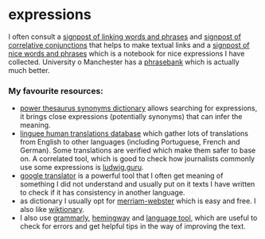 # expressions

I often consult a [signpost of linking words and phrases](linking-expressions.md) and [signpost of correlative conjunctions](https://gist.github.com/cleberjamaral/cac090a3c28b7844a75768d1ea8926bf) that helps to make textual links and a [signpost of nice words and phrases](nice-signposts.md) which is a notebook for nice expressions I have collected. University o Manchester has a [phrasebank](http://www.phrasebank.manchester.ac.uk/) which is actually much better.

### My favourite resources:

* [power thesaurus synonyms dictionary](https://www.powerthesaurus.org/) allows searching for expressions, it brings close expressions \(potentially synonyms\) that can infer the meaning.
* [linguee human translations database](https://www.linguee.com/) which gather lots of translations from English to other languages \(including Portuguese, French and German\). Some translations are verified which make them safer to base on. A correlated tool, which is good to check how journalists commonly use some expressions is [ludwig.guru](https://ludwig.guru/).
* [google translator](https://translate.google.com.br/) is a powerful tool that I often get meaning of something I did not understand and usually put on it texts I have written to check if it has consistency in another language.
* as dictionary I usually opt for [merriam-webster](https://www.merriam-webster.com/) which is easy and free. I also like [wiktionary](https://www.wiktionary.org/).
* I also use [grammarly](https://app.grammarly.com/), [hemingway](https://hemingwayapp.com/) and [language tool](https://www.languagetool.org/), which are useful to check for errors and get helpful tips in the way of improving the text.



